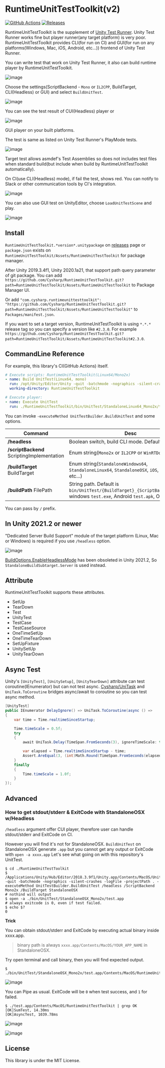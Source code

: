 RuntimeUnitTestToolkit(v2)
===
[![GitHub Actions](https://github.com/Cysharp/RuntimeUnitTestToolkit/workflows/Unity-Build/badge.svg)](https://github.com/Cysharp/RuntimeUnitTestToolkit/actions) [![Releases](https://img.shields.io/github/release/Cysharp/RuntimeUnitTestToolkit.svg)](https://github.com/Cysharp/RuntimeUnitTestToolkit/releases)

RuntimeUnitTestToolkit is the supplement of [Unity Test Runner](https://docs.unity3d.com/Manual/testing-editortestsrunner.html). Unity Test Runner works fine but player runner(any target platform) is very poor. RuntimeUnitTestToolkit provides CLI(for run on CI) and GUI(for run on any platforms(Windows, Mac, iOS, Android, etc...)) frontend of Unity Test Runner.

You can write test that work on Unity Test Runner, it also can build runtime player by RuntimeUnitTestToolkit.

![image](https://user-images.githubusercontent.com/46207/57200330-a04aae00-6fc5-11e9-82fa-39006fef583e.png)

Choose the settings(ScriptBackend - `Mono` or `IL2CPP`, BuildTarget, CLI(Headless) or GUI) and select `BuildUnitTest`.

![image](https://user-images.githubusercontent.com/46207/57200618-29afaf80-6fc9-11e9-8515-167076b2f4d8.png)

You can see the test result of CUI(Headless) player or

![image](https://user-images.githubusercontent.com/46207/57200784-d2aada00-6fca-11e9-8182-944abb963316.png)

GUI player on your built platforms.

The test is same as listed on Unity Test Runner's PlayMode tests.

![image](https://user-images.githubusercontent.com/46207/57200806-27e6eb80-6fcb-11e9-9d86-dfe6c7a854c6.png)

Target test allows asmdef's Test Assemblies so does not includes test files when standard build(but include when build by RuntimeUnitTestToolkit automatically).

On CI(use CLI(Headless) mode), if fail the test, shows red. You can notify to Slack or other communication tools by CI's integration.

![image](https://user-images.githubusercontent.com/46207/57200862-d12de180-6fcb-11e9-8353-5a897dd2c952.png)

You can also use GUI test on UnityEditor, choose `LoadUnitTestScene` and play.

![image](https://user-images.githubusercontent.com/46207/80211233-4af12c00-8670-11ea-9c7c-29fb43d3031c.png)

Install
---
`RuntimeUnitTestToolkit.*version*.unitypackage` on [releases](https://github.com/Cysharp/RuntimeUnitTestToolkit/releases) page or `package.json` exists on `RuntimeUnitTestToolkit/Assets/RuntimeUnitTestToolkit` for package manager.

After Unity 2019.3.4f1, Unity 2020.1a21, that support path query parameter of git package. You can add `https://github.com/Cysharp/RuntimeUnitTestToolkit.git?path=RuntimeUnitTestToolkit/Assets/RuntimeUnitTestToolkit` to Package Manager UI.

Or add `"com.cysharp.runtimeunittesttoolkit": "https://github.com/Cysharp/RuntimeUnitTestToolkit.git?path=RuntimeUnitTestToolkit/Assets/RuntimeUnitTestToolkit"` to `Packages/manifest.json`.

If you want to set a target version, RuntimeUnitTestToolkit is using `*.*.*` release tag so you can specify a version like `#2.3.0`. For example `https://github.com/Cysharp/RuntimeUnitTestToolkit.git?path=RuntimeUnitTestToolkit/Assets/RuntimeUnitTestToolkit#2.3.0`.

CommandLine Reference
---
For example, this library's CI(GitHub Actions) itself.

```yml
# Execute scripts: RuntimeUnitTestToolkit(Linux64/Mono2x)
- name: Build UnitTest(Linux64, mono)
  run: /opt/Unity/Editor/Unity -quit -batchmode -nographics -silent-crashes -logFile -projectPath . -executeMethod UnitTestBuilder.BuildUnitTest /headless /ScriptBackend Mono2x /BuildTarget StandaloneLinux64
  working-directory: RuntimeUnitTestToolkit

# Execute player:
- name: Execute UnitTest
  run: ./RuntimeUnitTestToolkit/bin/UnitTest/StandaloneLinux64_Mono2x/test
```

You can invoke `-executeMethod UnitTestBuilder.BuildUnitTest` and some options.

| Command        | Desc |
| ---            | ---  |
| **/headless**      | Boolean switch, build CLI mode. Default is false. |
| **/scriptBackend** ScriptingImplementation | Enum string(`Mono2x` or `IL2CPP` or `WinRTDotNET` )|
| **/buildTarget** BuildTarget   |Enum string(`StandaloneWindows64`, `StandaloneLinux64`, `StandaloneOSX`, `iOS`, `Android`, etc...) | 
| **/buildPath** FilePath    | String path. Default is `bin/UnitTest/{BuildTarget}_{ScriptBackend}/test`(If windows `test.exe`, Android `test.apk`, OSX `test.app`) |

You can pass by `/` prefix.

In Unity 2021.2 or newer
---
"Dedicated Server Build Support" module of the target platform (Linux, Mac or Windows) is required if you use `/headless` option.

![image](https://user-images.githubusercontent.com/19503967/157463636-b554727c-8a92-4e8e-9ca1-ae79fb5e731a.jpg)

[BuildOptions.EnableHeadlessMode](https://docs.unity3d.com/2021.2/Documentation/ScriptReference/BuildOptions.EnableHeadlessMode.html) has been obsoleted in Unity 2021.2, 
So `StandaloneBuildSubtarget.Server` is used instead.

Attribute
---
RuntimeUnitTestToolkit supports these attributes.

* SetUp
* TearDown
* Test
* UnityTest
* TestCase
* TestCaseSource
* OneTimeSetUp
* OneTimeTearDown
* SetUpFixture
* UnitySetUp
* UnityTearDown

Async Test
---
Unity's `[UnityTest]`, `[UnitySetup]`, `[UnityTearDown]` attribute can test coroutine(IEnumerator) but can not test async. [Cysharp/UniTask](https://github.com/Cysharp/UniTask) and `UniTask.ToCoroutine` bridges async/await to coroutine so you can test async method.

```csharp
[UnityTest]
public IEnumerator DelayIgnore() => UniTask.ToCoroutine(async () =>
{
    var time = Time.realtimeSinceStartup;

    Time.timeScale = 0.5f;
    try
    {
        await UniTask.Delay(TimeSpan.FromSeconds(3), ignoreTimeScale: true);

        var elapsed = Time.realtimeSinceStartup - time;
        Assert.AreEqual(3, (int)Math.Round(TimeSpan.FromSeconds(elapsed).TotalSeconds, MidpointRounding.ToEven));
    }
    finally
    {
        Time.timeScale = 1.0f;
    }
});
```

Advanced
---

### How to get stdout/stderr & ExitCode with StandaloneOSX w/Headless

`/headless` argument offer CUI player, therefore user can handle stdout/stderr and ExitCode on CI.

However you will find it's not for StandaloneOSX. `BuildUnitTest` on StandaloneOSX generate `.app` but you cannot get any output or ExitCode with `open -a xxxx.app` 
Let's see what going on with this repository's UnitTest.

```shell
$ cd ./RuntimeUnitTestToolkit
$ /Applications/Unity/Hub/Editor/2018.3.9f1/Unity.app/Contents/MacOS/Unity -quit -batchmode -nographics -silent-crashes -logFile -projectPath . -executeMethod UnitTestBuilder.BuildUnitTest /headless /ScriptBackend Mono2x /BuildTarget StandaloneOSX
# nothind will output
$ open -a ./bin/UnitTest/StandaloneOSX_Mono2x/test.app
# always exitcode is 0, even if test failed.
$ echo $?
0
```

**Trick**

You can obtain stdout/stderr and ExitCode by executing actual binary inside xxxx.app.

> binary path is always `xxxx.app/Contents/MacOS/YOUR_APP_NAME` in StandaloneOSX.

Try open terminal and call binary, then you will find expected output.

```shell
$ ./bin/UnitTest/StandaloneOSX_Mono2x/test.app/Contents/MacOS/RuntimeUnitTestToolkit
```

![image](https://user-images.githubusercontent.com/3856350/80474748-cf022700-8982-11ea-8c56-45e9cd0e1bb5.png)

You can Pipe as usual. ExitCode will be `0` when test success, and `1` for failed.

```shell
$ ./test.app/Contents/MacOS/RuntimeUnitTestToolkit | grep OK
[OK]SumTest, 14.30ms
[OK]AsyncTest, 1039.78ms
```

![image](https://user-images.githubusercontent.com/3856350/80474656-ad08a480-8982-11ea-9e6b-38f9e5539d26.png)

![image](https://user-images.githubusercontent.com/3856350/80474554-8d717c00-8982-11ea-9d7e-aafdf19b0717.png)


License
---
This library is under the MIT License.
